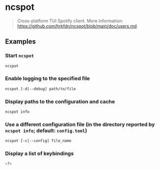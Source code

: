 # ncspot

> Cross-platform TUI Spotify client. More information: <https://github.com/hrkfdn/ncspot/blob/main/doc/users.md>.

## Examples

### Start `ncspot`

```bash
ncspot
```

### Enable logging to the specified file

```bash
ncspot [-d|--debug] path/to/file
```

### Display paths to the configuration and cache

```bash
ncspot info
```

### Use a different configuration file (in the directory reported by `ncspot info`; default: `config.toml`)

```bash
ncspot [-c|--config] file_name
```

### Display a list of keybindings

```bash
<?>
```
